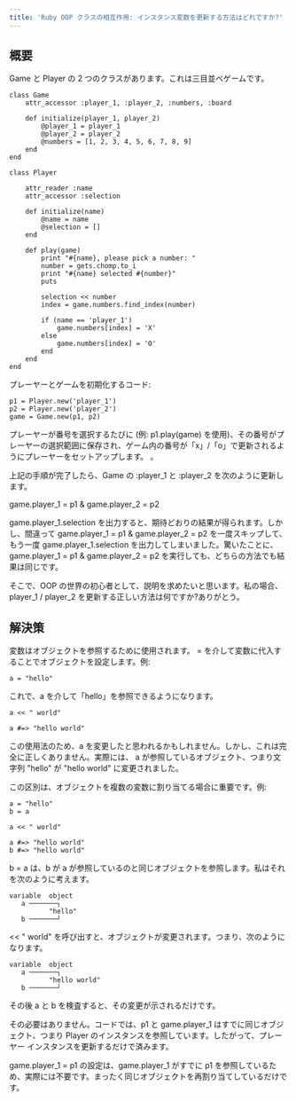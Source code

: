 ```yaml
---
title: 'Ruby OOP クラスの相互作用: インスタンス変数を更新する方法はどれですか?'
---
```


## 概要
Game と Player の 2 つのクラスがあります。これは三目並べゲームです。

```
class Game
    attr_accessor :player_1, :player_2, :numbers, :board

    def initialize(player_1, player_2)
        @player_1 = player_1
        @player_2 = player_2
        @numbers = [1, 2, 3, 4, 5, 6, 7, 8, 9]
    end
end

```
```
class Player

    attr_reader :name
    attr_accessor :selection

    def initialize(name)
        @name = name
        @selection = []
    end

    def play(game)
        print "#{name}, please pick a number: "
        number = gets.chomp.to_i
        print "#{name} selected #{number}"
        puts
        
        selection << number
        index = game.numbers.find_index(number)

        if (name == 'player_1')
            game.numbers[index] = 'X'
        else
            game.numbers[index] = 'O'
        end
    end
end

```
プレーヤーとゲームを初期化するコード:

```
p1 = Player.new('player_1')
p2 = Player.new('player_2')
game = Game.new(p1, p2)

```
プレーヤーが番号を選択するたびに (例: p1.play(game) を使用)、その番号がプレーヤーの選択範囲に保存され、ゲーム内の番号が「x」/「o」で更新されるようにプレーヤーをセットアップします。 。

上記の手順が完了したら、Game の :player_1 と :player_2 を次のように更新します。

game.player_1 = p1 & game.player_2 = p2

game.player_1.selection を出力すると、期待どおりの結果が得られます。しかし、間違って game.player_1 = p1 & game.player_2 = p2 を一度スキップして、もう一度 game.player_1.selection を出力してしまいました。驚いたことに、game.player_1 = p1 & game.player_2 = p2 を実行しても、どちらの方法でも結果は同じです。

そこで、OOP の世界の初心者として、説明を求めたいと思います。私の場合、player_1 / player_2 を更新する正しい方法は何ですか?ありがとう。

## 解決策
変数はオブジェクトを参照するために使用されます。 = を介して変数に代入することでオブジェクトを設定します。例:

```
a = "hello"

```
これで、a を介して「hello」を参照できるようになります。

```
a << " world"

a #=> "hello world"

```
この使用法のため、a を変更したと思われるかもしれません。しかし、これは完全に正しくありません。実際には、 a が参照しているオブジェクト、つまり文字列 "hello" が "hello world" に変更されました。

この区別は、オブジェクトを複数の変数に割り当てる場合に重要です。例:

```
a = "hello"
b = a

a << " world"

a #=> "hello world"
b #=> "hello world"

```
b = a は、b が a が参照しているのと同じオブジェクトを参照します。私はそれを次のように考えます。

```
variable  object
   a ───────┐
          "hello"
   b ───────┘

```
<< " world" を呼び出すと、オブジェクトが変更されます。つまり、次のようになります。

```
variable  object
   a ───────┐
          "hello world"
   b ───────┘

```
その後 a と b を検査すると、その変更が示されるだけです。

その必要はありません。コードでは、p1 と game.player_1 はすでに同じオブジェクト、つまり Player のインスタンスを参照しています。したがって、プレーヤー インスタンスを更新するだけで済みます。

game.player_1 = p1 の設定は、game.player_1 がすでに p1 を参照しているため、実際には不要です。まったく同じオブジェクトを再割り当てしているだけです。

